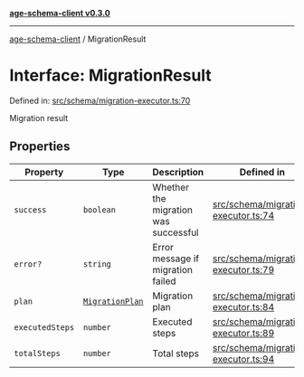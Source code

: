 [**age-schema-client v0.3.0**](../index.md)

***

[age-schema-client](../index.md) / MigrationResult

# Interface: MigrationResult

Defined in: [src/schema/migration-executor.ts:70](https://github.com/standardbeagle/ageSchemaClient/blob/main/src/schema/migration-executor.ts#L70)

Migration result

## Properties

| Property | Type | Description | Defined in |
| ------ | ------ | ------ | ------ |
| <a id="success"></a> `success` | `boolean` | Whether the migration was successful | [src/schema/migration-executor.ts:74](https://github.com/standardbeagle/ageSchemaClient/blob/main/src/schema/migration-executor.ts#L74) |
| <a id="error"></a> `error?` | `string` | Error message if migration failed | [src/schema/migration-executor.ts:79](https://github.com/standardbeagle/ageSchemaClient/blob/main/src/schema/migration-executor.ts#L79) |
| <a id="plan"></a> `plan` | [`MigrationPlan`](MigrationPlan.md) | Migration plan | [src/schema/migration-executor.ts:84](https://github.com/standardbeagle/ageSchemaClient/blob/main/src/schema/migration-executor.ts#L84) |
| <a id="executedsteps"></a> `executedSteps` | `number` | Executed steps | [src/schema/migration-executor.ts:89](https://github.com/standardbeagle/ageSchemaClient/blob/main/src/schema/migration-executor.ts#L89) |
| <a id="totalsteps"></a> `totalSteps` | `number` | Total steps | [src/schema/migration-executor.ts:94](https://github.com/standardbeagle/ageSchemaClient/blob/main/src/schema/migration-executor.ts#L94) |
